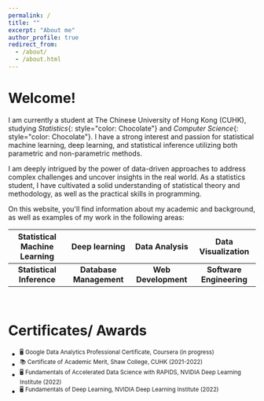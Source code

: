 ```yaml
---
permalink: /
title: ""
excerpt: "About me"
author_profile: true
redirect_from: 
  - /about/
  - /about.html
---
```



# Welcome!

I am currently a student at The Chinese University of Hong Kong (CUHK), studying *Statistics*{: style="color: Chocolate"} and *Computer Science*{: style="color: Chocolate"}. I have a strong interest and passion for statistical machine learning, deep learning, and statistical inference utilizing both parametric and non-parametric methods.

I am deeply intrigued by the power of data-driven approaches to address complex challenges and uncover insights in the real world. As a statistics student, I have cultivated a solid understanding of statistical theory and methodology, as well as the practical skills in programming.

On this website, you'll find information about my academic and background, as well as examples of my work in the following areas:

| **Statistical Machine Learning** | **Deep learning**       | **Data Analysis**   | **Data Visualization**     |
|:--------------------------------:|:-----------------------:|:-------------------:|:--------------------------:|
| **Statistical Inference**        | **Database Management** | **Web Development** | **Software Engineering**   |

&nbsp;
# Certificates/ Awards
* <sup>:desktop_computer: Google Data Analytics Professional Certificate, Coursera (in progress)</sup>
* <sup>:books: Certificate of Academic Merit, Shaw College, CUHK (2021-2022)</sup>
* <sup>:desktop_computer: Fundamentals of Accelerated Data Science with RAPIDS, NVIDIA Deep Learning Institute (2022)</sup>
* <sup>:desktop_computer: Fundamentals of Deep Learning, NVIDIA Deep Learning Institute (2022)</sup>

